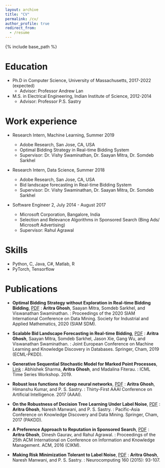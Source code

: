 ```yaml
---
layout: archive
title: "CV"
permalink: /cv/
author_profile: true
redirect_from:
  - /resume
---
```


{% include base_path %}

Education
======
* Ph.D in Computer Science, University of Massachusetts, 2017-2022 (expected)
  * Advisor: Professor Andrew Lan
* M.S. in Electrical Engineering, Indian Institute of Science, 2012-2014
  * Advisor: Professor P.S. Sastry

Work experience
======
* Research Intern, Machine Learning, Summer 2019
  * Adobe Research, San Jose, CA, USA
  * Optimal Bidding Strategy in Real-time Bidding System
  * Supervisor: Dr. Vishy Swaminathan, Dr. Saayan Mitra, Dr. Somdeb Sarkhel

* Research Intern, Data Science, Summer 2018
  * Adobe Research, San Jose, CA, USA
  * Bid landscape forecasting in Real-time Bidding System
  * Supervisor: Dr. Vishy Swaminathan, Dr. Saayan Mitra, Dr. Somdeb Sarkhel

* Software Engineer 2, July 2014 - August 2017
  * Microsoft Corporation, Bangalore, India
  * Selection and Relevance Algorithms in Sponsored Search (Bing Ads/ Microsoft Advertising)
  * Supervisor: Rahul Agrawal
  
Skills
======
* Python, C, Java, C#, Matlab, R
* PyTorch, Tensorflow

Publications
======
* **Optimal Bidding Strategy without Exploration in Real-time Bidding Bidding**, [PDF](https://arxiv.org/pdf/2004.00100)
: **Aritra Ghosh**, Saayan Mitra, Somdeb Sarkhel, and Viswanathan Swaminathan.
: Proceedings of the 2020 SIAM International Conference on Data Mining. Society for Industrial and Applied Mathematics, 2020 (SIAM SDM).

* **Scalable Bid Landscape Forecasting in Real-time Bidding**, [PDF](https://arxiv.org/pdf/2001.06587)
: **Aritra Ghosh**, Saayan Mitra, Somdeb Sarkhel, Jason Xie, Gang Wu, and Viswanathan Swaminathan. 
: Joint European Conference on Machine Learning and Knowledge Discovery in Databases. Springer, Cham, 2019 (ECML-PKDD).

* **Generative Sequential Stochastic Model for Marked Point Processes**, [Link](https://pdfs.semanticscholar.org/cdbe/99c87f0e94e363acba70b015360ec7d63521.pdf)
: Abhishek Sharma, **Aritra Ghosh**, and Madalina Fiterau. 
: ICML Time Series Workshop. 2019.

* **Robust loss functions for deep neural networks**, [PDF](http://www.aaai.org/ocs/index.php/AAAI/AAAI17/paper/download/14759/14355)
: **Aritra Ghosh**, Himanshu Kumar, and P. S. Sastry.
: Thirty-First AAAI Conference on Artificial Intelligence. 2017 (AAAI).

* **On the Robustness of Decision Tree Learning Under Label Noise**, [PDF](https://arxiv.org/pdf/1605.06296.pdf)
: **Aritra Ghosh**, Naresh Manwani, and P. S. Sastry.
: Pacific-Asia Conference on Knowledge Discovery and Data Mining. Springer, Cham, 2017 (PAKDD).

* **A Preference Approach to Reputation in Sponsored Search**, [PDF](https://dl.acm.org/citation.cfm?id=2983904)
: **Aritra Ghosh**, Dinesh Gaurav, and Rahul Agrawal.
: Proceedings of the 25th ACM International on Conference on Information and Knowledge Management. ACM, 2016 (CIKM).

* **Making Risk Minimization Tolerant to Label Noise**, [PDF](https://arxiv.org/abs/1403.3610)
: **Aritra Ghosh**, Naresh Manwani, and P. S. Sastry.
: Neurocomputing 160 (2015): 93-107.


